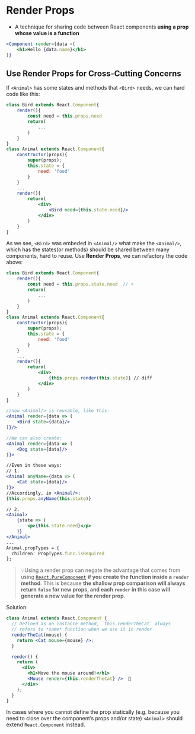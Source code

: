 # Render Props

- A technique for sharing code between React components **using a prop whose value is a function**
```jsx
<Component render={data >(
	<h1>Hello {data.name}</h1>
)}
```
## Use Render Props for Cross-Cutting Concerns
If `<Animal>` has some states and methods that `<Bird>` needs, we can hard code like this:
```jsx
class Bird extends React.Component{
	render(){
		const need = this.props.need
		return(
			...
		)
	}
}
class Animal extends React.Component{
	constructor(props){
		super(props);
		this.state = {
			need: 'food'
		}
	}
	...
	render(){
		return(
			<div>
				<Bird need={this.state.need}/>
			</div>
		)
	}
}
```
As we see, `<Bird>` was embeded in `<Animal/>` what make the `<Animal/>`, which has the states(or methods) should be shared between many components, hard to reuse.
Use **Render Props**, we can refactory the code above:
```jsx
class Bird extends React.Component{
	render(){
		const need = this.props.state.need	// +
		return(
			...
		)
	}
}
class Animal extends React.Component{
	constructor(props){
		super(props);
		this.state = {
			need: 'food'
		}
	}
	...
	render(){
		return(
			<div>
				{this.props.render(this.state)}	// diff
			</div>
		)
	}
}

//now <Animal/> is reusable, like this:
<Animal render={data => (
	<Bird state={data}/>
)}/>

//We can also create:
<Animal render={data => (
	<Dog state={data}/>
)}>

//Even in these ways:
// 1.
<Animal anyName={data => (
	<Cat state={data}/>
)}>
//Accordingly, in <Animal/>:
{this.props.anyName(this.state)}

// 2.
<Animal>
	{state => (
		<p>{this.state.need}</p>
	)}
</Animal>
...
Animal.propTypes = {
  children: PropTypes.func.isRequired
};
```

> 💡Using a render prop can negate the advantage that comes from using [`React.PureComponent`](https://reactjs.org/docs/react-api.html#reactpurecomponent) **if you create the function inside a `render` method**. This is because **the shallow prop comparison will always return `false` for new props, and each `render` in this case will generate a new value for the render prop**.

Solution:
```jsx
class Animal extends React.Component {
  // Defined as an instance method, `this.renderTheCat` always
  // refers to *same* function when we use it in render
  renderTheCat(mouse) {
    return <Cat mouse={mouse} />;
  }

  render() {
    return (
      <div>
        <h1>Move the mouse around!</h1>
        <Mouse render={this.renderTheCat} />  🤔
      </div>
    );
  }
}
```
In cases where you cannot define the prop statically (e.g. because you need to close over the component’s props and/or state) `<Animal>` should extend `React.Component` instead.
